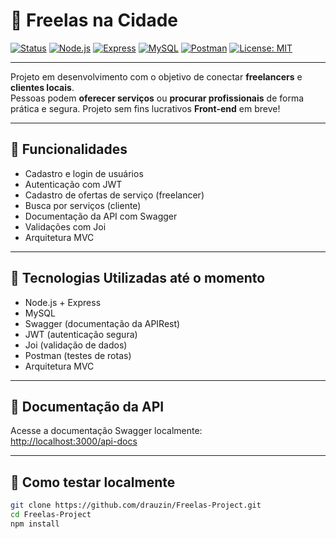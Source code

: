 # 🧰 Freelas na Cidade 

[![Status](https://img.shields.io/badge/status-em%20desenvolvimento-yellow)](#)
[![Node.js](https://img.shields.io/badge/Node.js-18.x-green?logo=node.js)](https://nodejs.org/)
[![Express](https://img.shields.io/badge/Express.js-4.x-blue)](https://expressjs.com/)
[![MySQL](https://img.shields.io/badge/MySQL-8.x-blue?logo=mysql)](https://www.mysql.com/)
[![Postman](https://img.shields.io/badge/testado%20com-Postman-orange?logo=postman)](https://www.postman.com/)
[![License: MIT](https://img.shields.io/badge/license-MIT-lightgrey)](#)

---

Projeto em desenvolvimento com o objetivo de conectar **freelancers** e **clientes locais**.  
Pessoas podem **oferecer serviços** ou **procurar profissionais** de forma prática e segura.
Projeto sem fins lucrativos
**Front-end** em breve!

---

## 🚀 Funcionalidades

- Cadastro e login de usuários
- Autenticação com JWT
- Cadastro de ofertas de serviço (freelancer)
- Busca por serviços (cliente)
- Documentação da API com Swagger
- Validações com Joi
- Arquitetura MVC

---

## 🔧 Tecnologias Utilizadas até o momento

- Node.js + Express
- MySQL
- Swagger (documentação da APIRest)
- JWT (autenticação segura) 
- Joi (validação de dados)
- Postman (testes de rotas)
- Arquitetura MVC

---

## 📄 Documentação da API

Acesse a documentação Swagger localmente:  
[http://localhost:3000/api-docs](http://localhost:3000/api-docs)

---

## 🧪 Como testar localmente

```bash
git clone https://github.com/drauzin/Freelas-Project.git
cd Freelas-Project
npm install
